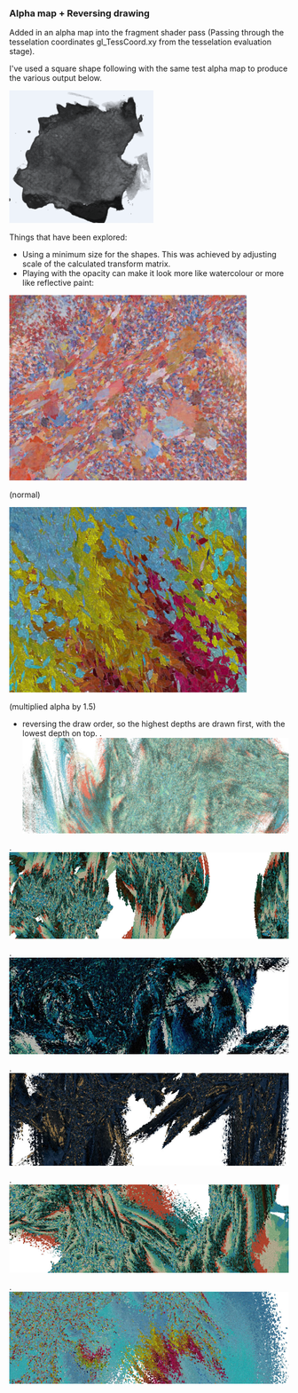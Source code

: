### Alpha map + Reversing drawing

Added in an alpha map into the fragment shader pass (Passing through the tesselation coordinates gl_TessCoord.xy from the tesselation evaluation stage).

I've used a square shape following with the same test alpha map to produce the various output below.

![image1](../project_images/alphamap/alphamap.PNG?raw=true "image1")

Things that have been explored:

* Using a minimum size for the shapes.  This was achieved by adjusting scale of the calculated transform matrix. 
* Playing with the opacity can make it look more like watercolour or more like reflective paint:

![image2](../project_images/alphamap/close-up2.jpg?raw=true "image2")

(normal)

![image3](../project_images/alphamap/close-up1.jpg?raw=true "image3")

(multiplied alpha by 1.5)

* reversing the draw order, so the highest depths are drawn first, with the lowest depth on top.
.
![image4](../project_images/alphamap/c81.jpg?raw=true "image4")

.
![image5](../project_images/alphamap/c83.jpg?raw=true "image5")

.
![image6](../project_images/alphamap/capture85.jpg?raw=true "image6")

.
![image7](../project_images/alphamap/capture86.jpg?raw=true "image7")

.
![image8](../project_images/alphamap/capture87.jpg?raw=true "image8")

.
![image9](../project_images/alphamap/capture94.jpg?raw=true "image9")
